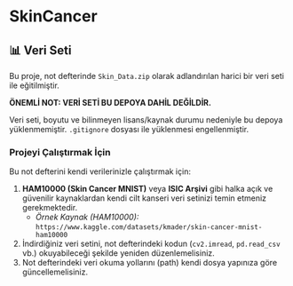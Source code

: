 # SkinCancer
## 📊 Veri Seti

Bu proje, not defterinde `Skin_Data.zip` olarak adlandırılan harici bir veri
seti ile eğitilmiştir.

**ÖNEMLİ NOT: VERİ SETİ BU DEPOYA DAHİL DEĞİLDİR.**

Veri seti, boyutu ve bilinmeyen lisans/kaynak durumu nedeniyle bu depoya
yüklenmemiştir. `.gitignore` dosyası ile yüklenmesi engellenmiştir.

### Projeyi Çalıştırmak İçin

Bu not defterini kendi verilerinizle çalıştırmak için:

1.  **HAM10000 (Skin Cancer MNIST)** veya **ISIC Arşivi** gibi halka açık ve
    güvenilir kaynaklardan kendi cilt kanseri veri setinizi temin etmeniz
    gerekmektedir.
    * *Örnek Kaynak (HAM10000):*
        `https://www.kaggle.com/datasets/kmader/skin-cancer-mnist-ham10000`
2.  İndirdiğiniz veri setini, not defterindeki kodun (`cv2.imread`, `pd.read_csv`
    vb.) okuyabileceği şekilde yeniden düzenlemelisiniz.
3.  Not defterindeki veri okuma yollarını (path) kendi dosya yapınıza göre
    güncellemelisiniz.
